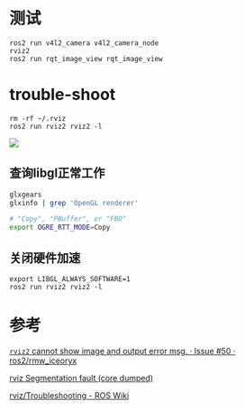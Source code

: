 # 测试

```text
ros2 run v4l2_camera v4l2_camera_node
rviz2
ros2 run rqt_image_view rqt_image_view

```

# trouble-shoot

```text
rm -rf ~/.rviz
ros2 run rviz2 rviz2 -l
```

![](https://tcs.teambition.net/storage/312h18b6bf6d352014f7ef4e9a3b0f045a7b?Signature=eyJhbGciOiJIUzI1NiIsInR5cCI6IkpXVCJ9.eyJBcHBJRCI6IjU5Mzc3MGZmODM5NjMyMDAyZTAzNThmMSIsIl9hcHBJZCI6IjU5Mzc3MGZmODM5NjMyMDAyZTAzNThmMSIsIl9vcmdhbml6YXRpb25JZCI6IiIsImV4cCI6MTY3MTg0Njk0MCwiaWF0IjoxNjcxMjQyMTQwLCJyZXNvdXJjZSI6Ii9zdG9yYWdlLzMxMmgxOGI2YmY2ZDM1MjAxNGY3ZWY0ZTlhM2IwZjA0NWE3YiJ9.DQuAX8PWok3CM-m9PzbGp0NrXTyXLkLE4NjSKO527JM&download=image.png "")

## 查询libgl正常工作

```bash
glxgears
glxinfo | grep 'OpenGL renderer'

# "Copy", "PBuffer", or "FBO"
export OGRE_RTT_MODE=Copy

```

## 关闭硬件加速

```text
export LIBGL_ALWAYS_SOFTWARE=1
ros2 run rviz2 rviz2 -l
```

# 参考

[`rviz2` cannot show image and output error msg. · Issue #50 · ros2/rmw_iceoryx](https://github.com/ros2/rmw_iceoryx/issues/50)

[rviz Segmentation fault (core dumped)](https://stackoverflow.com/questions/37627489/rviz-segmentation-fault-core-dumped)

[rviz/Troubleshooting - ROS Wiki](https://wiki.ros.org/rviz/Troubleshooting)

